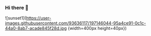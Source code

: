 ### Hi there 👋
![sunset1](https://user-images.githubusercontent.com/93636117/197146044-95a4ce91-0c1c-44a0-8ab7-acade845f28d.jpg {width=400px height=40px})

